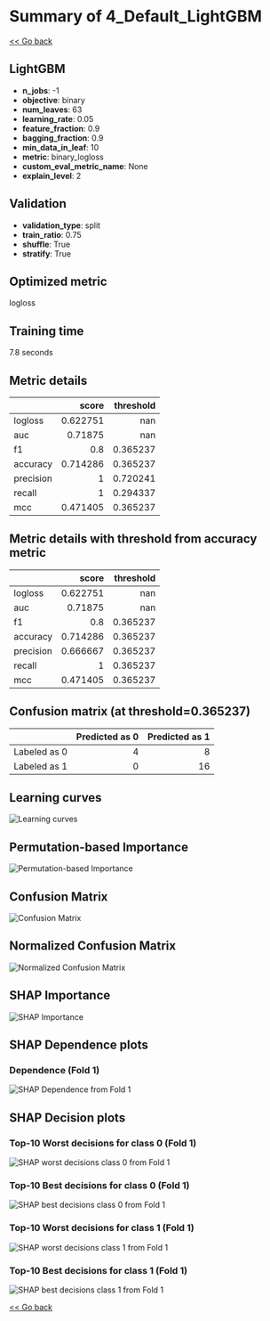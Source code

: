 # Summary of 4_Default_LightGBM

[<< Go back](../README.md)


## LightGBM
- **n_jobs**: -1
- **objective**: binary
- **num_leaves**: 63
- **learning_rate**: 0.05
- **feature_fraction**: 0.9
- **bagging_fraction**: 0.9
- **min_data_in_leaf**: 10
- **metric**: binary_logloss
- **custom_eval_metric_name**: None
- **explain_level**: 2

## Validation
 - **validation_type**: split
 - **train_ratio**: 0.75
 - **shuffle**: True
 - **stratify**: True

## Optimized metric
logloss

## Training time

7.8 seconds

## Metric details
|           |    score |   threshold |
|:----------|---------:|------------:|
| logloss   | 0.622751 |  nan        |
| auc       | 0.71875  |  nan        |
| f1        | 0.8      |    0.365237 |
| accuracy  | 0.714286 |    0.365237 |
| precision | 1        |    0.720241 |
| recall    | 1        |    0.294337 |
| mcc       | 0.471405 |    0.365237 |


## Metric details with threshold from accuracy metric
|           |    score |   threshold |
|:----------|---------:|------------:|
| logloss   | 0.622751 |  nan        |
| auc       | 0.71875  |  nan        |
| f1        | 0.8      |    0.365237 |
| accuracy  | 0.714286 |    0.365237 |
| precision | 0.666667 |    0.365237 |
| recall    | 1        |    0.365237 |
| mcc       | 0.471405 |    0.365237 |


## Confusion matrix (at threshold=0.365237)
|              |   Predicted as 0 |   Predicted as 1 |
|:-------------|-----------------:|-----------------:|
| Labeled as 0 |                4 |                8 |
| Labeled as 1 |                0 |               16 |

## Learning curves
![Learning curves](learning_curves.png)

## Permutation-based Importance
![Permutation-based Importance](permutation_importance.png)
## Confusion Matrix

![Confusion Matrix](confusion_matrix.png)


## Normalized Confusion Matrix

![Normalized Confusion Matrix](confusion_matrix_normalized.png)



## SHAP Importance
![SHAP Importance](shap_importance.png)

## SHAP Dependence plots

### Dependence (Fold 1)
![SHAP Dependence from Fold 1](learner_fold_0_shap_dependence.png)

## SHAP Decision plots

### Top-10 Worst decisions for class 0 (Fold 1)
![SHAP worst decisions class 0 from Fold 1](learner_fold_0_shap_class_0_worst_decisions.png)
### Top-10 Best decisions for class 0 (Fold 1)
![SHAP best decisions class 0 from Fold 1](learner_fold_0_shap_class_0_best_decisions.png)
### Top-10 Worst decisions for class 1 (Fold 1)
![SHAP worst decisions class 1 from Fold 1](learner_fold_0_shap_class_1_worst_decisions.png)
### Top-10 Best decisions for class 1 (Fold 1)
![SHAP best decisions class 1 from Fold 1](learner_fold_0_shap_class_1_best_decisions.png)

[<< Go back](../README.md)
